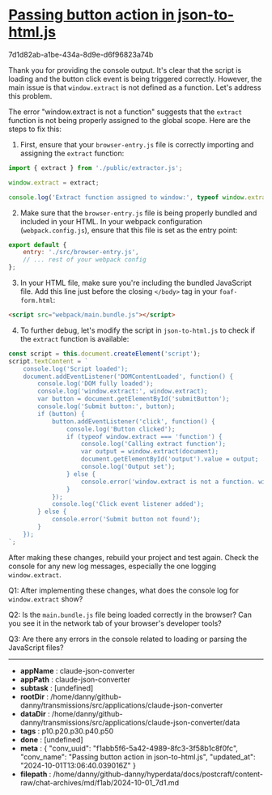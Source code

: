 # [Passing button action in json-to-html.js](https://claude.ai/chat/f1abb5f6-5a42-4989-8fc3-3f58b1c8f0fc)

7d1d82ab-a1be-434a-8d9e-d6f96823a74b

 Thank you for providing the console output. It's clear that the script is loading and the button click event is being triggered correctly. However, the main issue is that `window.extract` is not defined as a function. Let's address this problem.

The error "window.extract is not a function" suggests that the `extract` function is not being properly assigned to the global scope. Here are the steps to fix this:

1. First, ensure that your `browser-entry.js` file is correctly importing and assigning the `extract` function:

```javascript
import { extract } from './public/extractor.js';

window.extract = extract;

console.log('Extract function assigned to window:', typeof window.extract);
```

2. Make sure that the `browser-entry.js` file is being properly bundled and included in your HTML. In your webpack configuration (`webpack.config.js`), ensure that this file is set as the entry point:

```javascript
export default {
    entry: './src/browser-entry.js',
    // ... rest of your webpack config
};
```

3. In your HTML file, make sure you're including the bundled JavaScript file. Add this line just before the closing `</body>` tag in your `foaf-form.html`:

```html
<script src="webpack/main.bundle.js"></script>
```

4. To further debug, let's modify the script in `json-to-html.js` to check if the `extract` function is available:

```javascript
const script = this.document.createElement('script');
script.textContent = `
    console.log('Script loaded');
    document.addEventListener('DOMContentLoaded', function() {
        console.log('DOM fully loaded');
        console.log('window.extract:', window.extract);
        var button = document.getElementById('submitButton');
        console.log('Submit button:', button);
        if (button) {
            button.addEventListener('click', function() {
                console.log('Button clicked');
                if (typeof window.extract === 'function') {
                    console.log('Calling extract function');
                    var output = window.extract(document);
                    document.getElementById('output').value = output;
                    console.log('Output set');
                } else {
                    console.error('window.extract is not a function. window.extract:', window.extract);
                }
            });
            console.log('Click event listener added');
        } else {
            console.error('Submit button not found');
        }
    });
`;
```

After making these changes, rebuild your project and test again. Check the console for any new log messages, especially the one logging `window.extract`.

Q1: After implementing these changes, what does the console log for `window.extract` show?

Q2: Is the `main.bundle.js` file being loaded correctly in the browser? Can you see it in the network tab of your browser's developer tools?

Q3: Are there any errors in the console related to loading or parsing the JavaScript files?

---

* **appName** : claude-json-converter
* **appPath** : claude-json-converter
* **subtask** : [undefined]
* **rootDir** : /home/danny/github-danny/transmissions/src/applications/claude-json-converter
* **dataDir** : /home/danny/github-danny/transmissions/src/applications/claude-json-converter/data
* **tags** : p10.p20.p30.p40.p50
* **done** : [undefined]
* **meta** : {
  "conv_uuid": "f1abb5f6-5a42-4989-8fc3-3f58b1c8f0fc",
  "conv_name": "Passing button action in json-to-html.js",
  "updated_at": "2024-10-01T13:06:40.039016Z"
}
* **filepath** : /home/danny/github-danny/hyperdata/docs/postcraft/content-raw/chat-archives/md/f1ab/2024-10-01_7d1.md